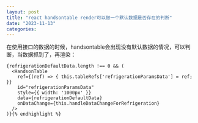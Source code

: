 ```yaml
---
layout: post
title: "react handsontable render可以做一个默认数据是否存在的判断"
date: "2023-11-13"
categories: 
---
```

<p>在使用接口的数据的时候，handsontable会出现没有默认数据的情况，可以判断，当数据抓到了，再渲染：</p>

<pre>
<code>{refrigerationDefaultData.length !== 0 &amp;&amp; (
  &lt;HandsonTable
    ref={(ref) =&gt; { this.tableRefs[&#39;refrigerationParamsData&#39;] = ref; }}
    id=&quot;refrigerationParamsData&quot;
    style={{ width: &#39;1000px&#39; }} 
    data={refrigerationDefaultData} 
    onDataChange={this.handleDataChangeForRefrigeration} 
  /&gt; 
)}{% endhighlight %}

<p>&nbsp;</p>

